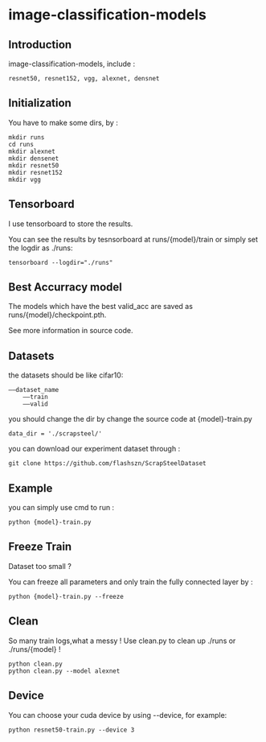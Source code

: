 # image-classification-models

## Introduction
image-classification-models, include :
    
    resnet50, resnet152, vgg, alexnet, densnet

## Initialization
You have to make some dirs, by :
    
    mkdir runs
    cd runs
    mkdir alexnet
    mkdir densenet
    mkdir resnet50
    mkdir resnet152
    mkdir vgg

## Tensorboard
I use tensorboard to store the results.

You can see the results by tesnsorboard at runs/{model}/train or simply set the logdir as ./runs:

    tensorboard --logdir="./runs"

## Best Accurracy model
The models which have the best valid_acc are saved as runs/{model}/checkpoint.pth.

See more information in source code.

## Datasets
the datasets should be like cifar10:

    ——dataset_name
        ——train
        ——valid


you should change the dir by change the source code at {model}-train.py

    data_dir = './scrapsteel/'

you can download our experiment dataset through :

    git clone https://github.com/flashszn/ScrapSteelDataset

## Example
you can simply use cmd to run :
    
    python {model}-train.py

## Freeze Train
Dataset too small ? 

You can freeze all parameters and only train the fully connected layer by :    

    python {model}-train.py --freeze

## Clean
So many train logs,what a messy !
Use clean.py to clean up ./runs or ./runs/{model} !
    
    python clean.py
    python clean.py --model alexnet

## Device
You can choose your cuda device by using --device, for example:

    python resnet50-train.py --device 3



